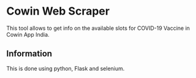 # Cowin Web Scraper

This tool allows to get info on the available slots for COVID-19 Vaccine in Cowin App India.

## Information

This is done using python, Flask and selenium.